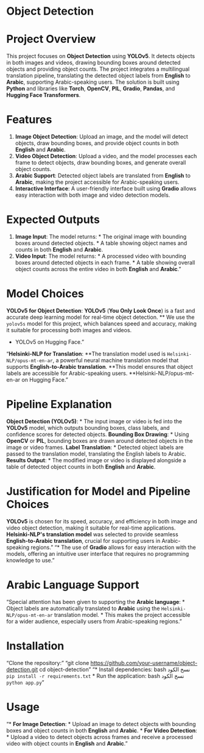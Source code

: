 # Object Detection

# Project Overview
This project focuses on **Object Detection** using **YOLOv5**. It detects objects in both images and videos, drawing bounding boxes around detected objects and providing object counts. The project integrates a multilingual translation pipeline, translating the detected object labels from **English** to **Arabic**, supporting Arabic-speaking users. The solution is built using **Python** and libraries like **Torch**, **OpenCV**, **PIL**, **Gradio**, **Pandas**, and **Hugging Face Transformers**.

# Features
1. **Image Object Detection**: Upload an image, and the model will detect objects, draw bounding boxes, and provide object counts in both **English** and **Arabic**.
2. **Video Object Detection**: Upload a video, and the model processes each frame to detect objects, draw bounding boxes, and generate overall object counts.
3. **Arabic Support**: Detected object labels are translated from **English** to **Arabic**, making the project accessible for Arabic-speaking users.
4. **Interactive Interface**: A user-friendly interface built using **Gradio** allows easy interaction with both image and video detection models.

# Expected Outputs
1. **Image Input**: The model returns: * The original image with bounding boxes around detected objects. * A table showing object names and counts in both **English** and **Arabic**.
2. **Video Input**: The model returns: * A processed video with bounding boxes around detected objects in each frame. * A table showing overall object counts across the entire video in both **English** and **Arabic**.”

# Model Choices
**YOLOv5 for Object Detection**: 
**YOLOv5** (**You Only Look Once**) is a fast and accurate deep learning model for real-time object detection.
** We use the `yolov5s` model for this project, which balances speed and accuracy, making it suitable for processing both images and videos.
* YOLOv5 on Hugging Face.”

“**Helsinki-NLP for Translation**:
**The translation model used is `Helsinki-NLP/opus-mt-en-ar`, a powerful neural machine translation model that supports **English-to-Arabic translation**.
**This model ensures that object labels are accessible for Arabic-speaking users.
**Helsinki\-NLP/opus\-mt\-en\-ar on Hugging Face.”

# Pipeline Explanation
**Object Detection (YOLOv5)**: * The input image or video is fed into the **YOLOv5** model, which outputs bounding boxes, class labels, and confidence scores for detected objects.
**Bounding Box Drawing**: * Using **OpenCV** or **PIL**, bounding boxes are drawn around detected objects in the image or video frames.
**Label Translation**: * Detected object labels are passed to the translation model, translating the English labels to Arabic.
**Results Output**: * The modified image or video is displayed alongside a table of detected object counts in both **English** and **Arabic**.

# Justification for Model and Pipeline Choices
**YOLOv5** is chosen for its speed, accuracy, and efficiency in both image and video object detection, making it suitable for real-time applications.
**Helsinki-NLP's translation model** was selected to provide seamless **English-to-Arabic translation**, crucial for supporting users in Arabic-speaking regions.”
“* The use of **Gradio** allows for easy interaction with the models, offering an intuitive user interface that requires no programming knowledge to use.”

# Arabic Language Support
“Special attention has been given to supporting the **Arabic language**: * Object labels are automatically translated to **Arabic** using the `Helsinki-NLP/opus-mt-en-ar` translation model. * This makes the project accessible for a wider audience, especially users from Arabic-speaking regions.”

# Installation

“Clone the repository:”
“git clone https://github.com/your-username/object-detection.git cd object-detection”
“* Install dependencies: bash نسخ الكود `pip install -r requirements.txt` * Run the application: bash نسخ الكود `python app.py`”

# Usage
“* **For Image Detection**: * Upload an image to detect objects with bounding boxes and object counts in both **English** and **Arabic**. * **For Video Detection**: * Upload a video to detect objects across frames and receive a processed video with object counts in **English** and **Arabic**.”


























































